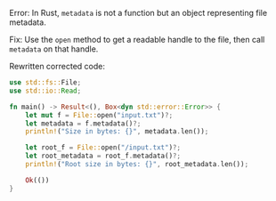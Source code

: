 Error: In Rust, `metadata` is not a function but an object representing file metadata.

Fix: Use the `open` method to get a readable handle to the file, then call `metadata` on that handle.

Rewritten corrected code:

```rs
use std::fs::File;
use std::io::Read;

fn main() -> Result<(), Box<dyn std::error::Error>> {
    let mut f = File::open("input.txt")?;
    let metadata = f.metadata()?;
    println!("Size in bytes: {}", metadata.len());

    let root_f = File::open("/input.txt")?;
    let root_metadata = root_f.metadata()?;
    println!("Root size in bytes: {}", root_metadata.len());

    Ok(())
}
```
